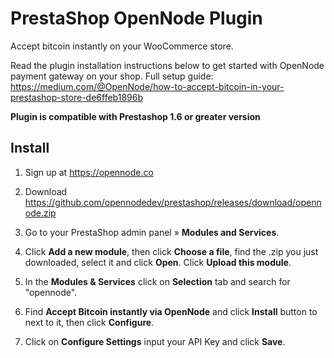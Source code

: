 # PrestaShop OpenNode Plugin

Accept bitcoin instantly on your WooCommerce store.

Read the plugin installation instructions below to get started with OpenNode payment gateway on your shop.
Full setup guide: <https://medium.com/@OpenNode/how-to-accept-bitcoin-in-your-prestashop-store-de6ffeb1896b>

**Plugin is compatible with Prestashop 1.6 or greater version**

## Install

1. Sign up at <https://opennode.co>

2. Download <https://github.com/opennodedev/prestashop/releases/download/opennode.zip>

2. Go to your PrestaShop admin panel » **Modules and Services**.

3. Click **Add a new module**, then click **Choose a file**, find the .zip you just downloaded, select it and click **Open**. Click **Upload this module**.

4. In the **Modules & Services** click on **Selection** tab and search for "opennode".

5. Find **Accept Bitcoin instantly via OpenNode** and click **Install** button to next to it, then click **Configure**.

6. Click on **Configure Settings** input your API Key and click **Save**.
